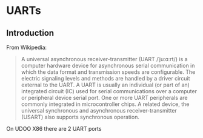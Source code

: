 # UARTs

## Introduction

From Wikipedia:
<blockquote>
A universal asynchronous receiver-transmitter (UART /ˈjuːɑːrt/) is a computer
hardware device for asynchronous serial communication in which the data format
and transmission speeds are configurable. The electric signaling levels and
methods are handled by a driver circuit external to the UART. A UART is usually
an individual (or part of an) integrated circuit (IC) used for serial
communications over a computer or peripheral device serial port. One or more
UART peripherals are commonly integrated in microcontroller chips. A related
device, the universal synchronous and asynchronous receiver-transmitter (USART)
also supports synchronous operation.
</blockquote>

On UDOO X86 there are 2 UART ports 
